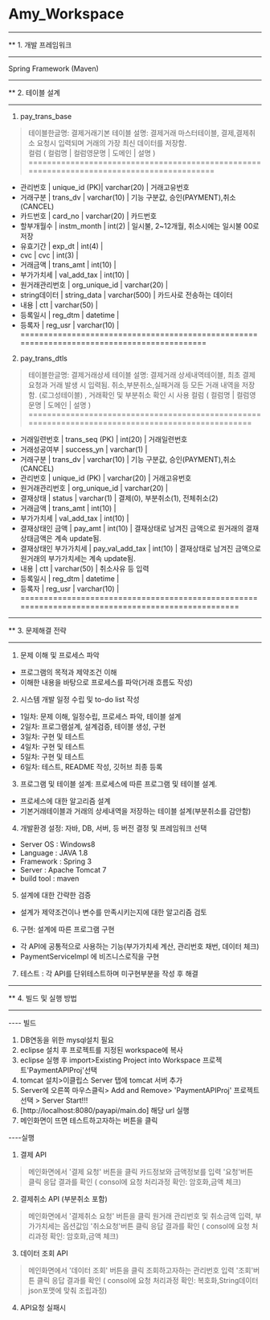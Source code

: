 # Amy_Workspace

**************************************
** 1. 개발 프레임워크 
**************************************
Spring Framework (Maven)

**************************************
** 2. 테이블 설계
**************************************
1) pay_trans_base
> 테이블한글명: 결제거래기본 테이블
> 설명: 결제거래 마스터테이블, 결제,결제취소 요청시 입력되며 거래의 가장 최신 데이터를 저장함.  
> 컬럼
  ( 컬럼명         | 컬럼영문명    | 도메인       | 설명                                    )
  ==========================================================================================
  - 관리번호       | unique_id (PK)| varchar(20)  | 거래고유번호
  - 거래구분       | trans_dv      | varchar(10)  | 기능 구분값, 승인(PAYMENT),취소(CANCEL) 
  - 카드번호       | card_no       | varchar(20)  | 카드번호
  - 할부개월수     | instm_month   | int(2)       | 일시불, 2~12개월, 취소시에는 일시불 00로 저장
  - 유효기간       | exp_dt        | int(4)       |
  - cvc            | cvc           | int(3)       |     
  - 거래금액       | trans_amt     | int(10)      | 
  - 부가가치세     | val_add_tax   | int(10)      |
  - 원거래관리번호 | org_unique_id | varchar(20)  |
  - string데이터   | string_data   | varchar(500) | 카드사로 전송하는 데이터 
  - 내용           | ctt           | varchar(50)  |
  - 등록일시       | reg_dtm       | datetime     |
  - 등록자         | reg_usr       | varchar(10)  | 
  ===========================================================================================
  

2) pay_trans_dtls
> 테이블한글명: 결제거래상세 테이블
> 설명: 결제거래 상세내역테이블, 최초 결제요청과 거래 발생 시 입력됨. 취소,부분취소,실패거래 등 모든 거래 내역을 저장함. (로그성테이블) 
       , 거래확인 및 부분취소 확인 시 사용 
> 컬럼
  ( 컬럼명                | 컬럼영문명      | 도메인       | 설명                                  )
  ==================================================================================================
  - 거래일련번호          | trans_seq (PK)  | int(20)      | 거래일련번호 
  - 거래성공여부          | success_yn      | varchar(1)   |
  - 거래구분              | trans_dv        | varchar(10)  | 기능 구분값, 승인(PAYMENT),취소(CANCEL) 
  - 관리번호              | unique_id (PK)  | varchar(20)  | 거래고유번호
  - 원거래관리번호        | org_unique_id   | varchar(20)  |
  - 결재상태              | status          | varchar(1)   | 결제(0), 부분취소(1), 전체취소(2) 
  - 거래금액              | trans_amt       | int(10)      | 
  - 부가가치세            | val_add_tax     | int(10)      |
  - 결재상태인 금액       | pay_amt         | int(10)      | 결재상태로 남겨진 금액으로 원거래의 결재상태금액은 계속 update됨. 
  - 결재상태인 부가가치세 | pay_val_add_tax | int(10)      | 결재상태로 남겨진 금액으로 원거래의 부가가치세는 계속 update됨.
  - 내용                  | ctt             | varchar(50)  | 취소사유 등 입력 
  - 등록일시              | reg_dtm         | datetime     |
  - 등록자                | reg_usr         | varchar(10)  | 
  ==================================================================================================


**************************************
** 3. 문제해결 전략
**************************************
1) 문제 이해 및 프로세스 파악 
 - 프로그램의 목적과 제약조건 이해 
 - 이해한 내용을 바탕으로 프로세스를 파악(거래 흐름도 작성) 

2) 시스템 개발 일정 수립 및 to-do list 작성 
 - 1일차: 문제 이해, 일정수립, 프로세스 파악, 테이블 설계 
 - 2일차: 프로그램설계, 설계검증, 테이블 생성, 구현 
 - 3일차: 구현 및 테스트 
 - 4일차: 구현 및 테스트 
 - 5일차: 구현 및 테스트 
 - 6일차: 테스트, README 작성, 깃허브 최종 등록  

3) 프로그램 및 테이블 설계: 프로세스에 따른 프로그램 및 테이블 설계. 
 - 프로세스에 대한 알고리즘 설계 
 - 기본거래테이블과 거래의 상세내역을 저장하는 테이블 설계(부분취소를 감안함) 

4) 개발환경 설정: 자바, DB, 서버, 등 버전 결정 및 프레임워크 선택 
  - Server OS : Windows8
  - Language : JAVA 1.8
  - Framework : Spring 3
  - Server : Apache Tomcat 7
  - build tool : maven

5) 설계에 대한 간략한 검증 
 - 설계가 제약조건이나 변수를 만족시키는지에 대한 알고리즘 검토 

6) 구현: 설계에 따른 프로그램 구현
 - 각 API에 공통적으로 사용하는 기능(부가가치세 계산, 관리번호 채번, 데이터 체크) 
 - PaymentServiceImpl 에 비즈니스로직을 구현
 
 
7) 테스트 : 각 API를 단위테스트하며 미구현부분을 작성 후 해결 



**************************************
** 4. 빌드 및 실행 방법 
**************************************

---- 빌드
1) DB연동을 위한 mysql설치 필요
2) eclipse 설치 후 프로젝트를 지정된 workspace에 복사
3) eclipse 실행 후 import>Existing Project into Workspace 프로젝트'PaymentAPIProj'선택
4) tomcat 설치>이클립스 Server 탭에 tomcat 서버 추가
5) Server에 오른쪽 마우스클릭> Add and Remove> 'PaymentAPIProj' 프로젝트 선택 > Server Start!!!
6) [http://localhost:8080/payapi/main.do] 해당 url 실행
7) 메인화면이 뜨면 테스트하고자하는 버튼을 클릭

----실행 
1) 결제 API 
  > 메인화면에서 '결제 요청' 버튼을 클릭 
  > 카드정보와 금액정보를 입력 
  > '요청'버튼 클릭
  > 응답 결과를 확인 ( consol에 요청 처리과정 확인: 암호화,금액 체크) 

 2) 결제취소 API (부분취소 포함) 
  > 메인화면에서 '결제취소 요청' 버튼을 클릭 
  > 원거래 관리번호 및 취소금액 입력, 부가가치세는 옵션값임
  > '취소요청'버튼 클릭
  > 응답 결과를 확인 ( consol에 요청 처리과정 확인: 암호화,금액 체크) 
 
 3) 데이터 조회 API 
  > 메인화면에서 '데이터 조회' 버튼을 클릭 
  > 조회하고자하는 관리번호 입력
  > '조회'버튼 클릭
  > 응답 결과를 확인 ( consol에 요청 처리과정 확인: 복호화,String데이터 json포맷에 맞춰 조립과정) 

 4) API요청 실패시 



